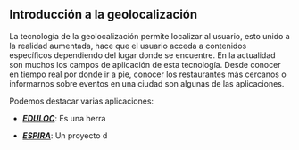 ## Introducción a la geolocalización

La tecnología de la geolocalización permite localizar al usuario, esto unido a la realidad aumentada, hace que el usuario acceda a contenidos específicos dependiendo del lugar donde se encuentre. En la actualidad son muchos los campos de aplicación de esta tecnología. Desde conocer en tiempo real por donde ir a pie, conocer los restaurantes más cercanos o informarnos sobre eventos en una ciudad son algunas de las aplicaciones.



Podemos destacar varias aplicaciones:

* [_**EDULOC**_](http://www.eduloc.net/es): Es una herra

* [_**ESPIRA**_](http://espira.aumentaty.com/): Un proyecto d



